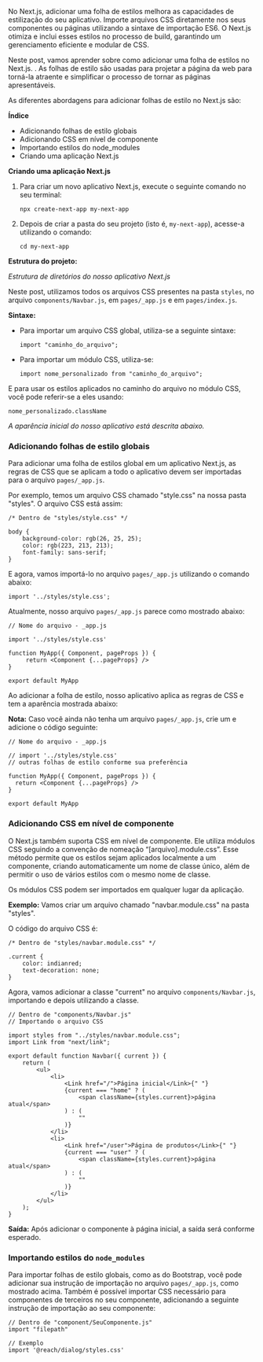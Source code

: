 No Next.js, adicionar uma folha de estilos melhora as capacidades de estilização do seu aplicativo. Importe arquivos CSS diretamente nos seus componentes ou páginas utilizando a sintaxe de importação ES6. O Next.js otimiza e inclui esses estilos no processo de build, garantindo um gerenciamento eficiente e modular de CSS.

Neste post, vamos aprender sobre como adicionar uma folha de estilos no Next.js. . As folhas de estilo são usadas para projetar a página da web para torná-la atraente e simplificar o processo de tornar as páginas apresentáveis.

As diferentes abordagens para adicionar folhas de estilo no Next.js são:

**Índice**

- Adicionando folhas de estilo globais
- Adicionando CSS em nível de componente
- Importando estilos do node_modules
- Criando uma aplicação Next.js

**Criando uma aplicação Next.js**

1. Para criar um novo aplicativo Next.js, execute o seguinte comando no seu terminal:

    ```
    npx create-next-app my-next-app
    ```

2. Depois de criar a pasta do seu projeto (isto é, `my-next-app`), acesse-a utilizando o comando:

    ```
    cd my-next-app
    ```


**Estrutura do projeto:**

_Estrutura de diretórios do nosso aplicativo Next.js_

Neste post, utilizamos todos os arquivos CSS presentes na pasta `styles`, no arquivo `components/Navbar.js`, em `pages/_app.js` e em `pages/index.js`.

**Sintaxe:**

- Para importar um arquivo CSS global, utiliza-se a seguinte sintaxe:

    ```
    import "caminho_do_arquivo";
    ```

- Para importar um módulo CSS, utiliza-se:

    ```
    import nome_personalizado from "caminho_do_arquivo";
    ```


E para usar os estilos aplicados no caminho do arquivo no módulo CSS, você pode referir-se a eles usando:

```
nome_personalizado.className
```

_A aparência inicial do nosso aplicativo está descrita abaixo._


### **Adicionando folhas de estilo globais** 
Para adicionar uma folha de estilos global em um aplicativo Next.js, as regras de CSS que se aplicam a todo o aplicativo devem ser importadas para o arquivo `pages/_app.js`.

Por exemplo, temos um arquivo CSS chamado "style.css" na nossa pasta "styles". O arquivo CSS está assim:

```
/* Dentro de "styles/style.css" */

body {
    background-color: rgb(26, 25, 25);
    color: rgb(223, 213, 213);
    font-family: sans-serif;
}
```

E agora, vamos importá-lo no arquivo `pages/_app.js` utilizando o comando abaixo:

```
import '../styles/style.css';
```

Atualmente, nosso arquivo `pages/_app.js` parece como mostrado abaixo:

```
// Nome do arquivo - _app.js

import '../styles/style.css'

function MyApp({ Component, pageProps }) {
     return <Component {...pageProps} />
}

export default MyApp
```

Ao adicionar a folha de estilo, nosso aplicativo aplica as regras de CSS e tem a aparência mostrada abaixo:

**Nota:** Caso você ainda não tenha um arquivo `pages/_app.js`, crie um e adicione o código seguinte:

```
// Nome do arquivo - _app.js

// import '../styles/style.css'
// outras folhas de estilo conforme sua preferência

function MyApp({ Component, pageProps }) {
  return <Component {...pageProps} />
}

export default MyApp
```

### **Adicionando CSS em nível de componente** 
O Next.js também suporta CSS em nível de componente. Ele utiliza módulos CSS seguindo a convenção de nomeação “[arquivo].module.css”. Esse método permite que os estilos sejam aplicados localmente a um componente, criando automaticamente um nome de classe único, além de permitir o uso de vários estilos com o mesmo nome de classe.

Os módulos CSS podem ser importados em qualquer lugar da aplicação.

**Exemplo:** 
Vamos criar um arquivo chamado "navbar.module.css" na pasta "styles".

O código do arquivo CSS é:

```
/* Dentro de "styles/navbar.module.css" */

.current {
    color: indianred;
    text-decoration: none;
}
```

Agora, vamos adicionar a classe "current" no arquivo `components/Navbar.js`, importando e depois utilizando a classe.

```
// Dentro de "components/Navbar.js"
// Importando o arquivo CSS

import styles from "../styles/navbar.module.css";
import Link from "next/link";

export default function Navbar({ current }) {
    return (
        <ul>
            <li>
                <Link href="/">Página inicial</Link>{" "}
                {current === "home" ? (
                    <span className={styles.current}>página atual</span>
                ) : (
                    ""
                )}
            </li>
            <li>
                <Link href="/user">Página de produtos</Link>{" "}
                {current === "user" ? (
                    <span className={styles.current}>página atual</span>
                ) : (
                    ""
                )}
            </li>
        </ul>
    );
}
```

**Saída:** 
Após adicionar o componente à página inicial, a saída será conforme esperado.

### **Importando estilos do** `node_modules`
Para importar folhas de estilo globais, como as do Bootstrap, você pode adicionar sua instrução de importação no arquivo `pages/_app.js`, como mostrado acima. Também é possível importar CSS necessário para componentes de terceiros no seu componente, adicionando a seguinte instrução de importação ao seu componente:

```
// Dentro de "component/SeuComponente.js"
import "filepath"

// Exemplo
import '@reach/dialog/styles.css'
```




